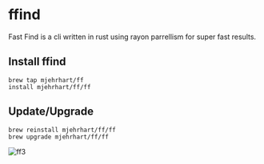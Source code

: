 # ffind
Fast Find is a cli written in rust using rayon parrellism for super fast results.

## Install ffind

```
brew tap mjehrhart/ff
install mjehrhart/ff/ff
```

## Update/Upgrade
```
brew reinstall mjehrhart/ff/ff
brew upgrade mjehrhart/ff/ff
```
 
![ff3](https://user-images.githubusercontent.com/97703291/162528509-8d7d4968-a8cb-4451-bf9b-bf2f12b2fffb.gif)
